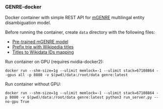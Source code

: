 ### GENRE-docker

Docker container with simple REST API for [mGENRE](https://github.com/facebookresearch/GENRE) multilingal entity disambiguation model.

Before running the container, create `data` directory with the following files:
- [Pre-trained mGENRE model](https://dl.fbaipublicfiles.com/GENRE/fairseq_multilingual_entity_disambiguation.tar.gz)
- [Prefix trie with Wikipedia titles](http://dl.fbaipublicfiles.com/GENRE/titles_lang_all105_marisa_trie_with_redirect.pkl)
- [Titles to Wikidata IDs mapping](https://witedupl-my.sharepoint.com/:u:/g/personal/dadass_wit_edu_pl/EackTgD12FNPg7--nKOOPoIBDbY2T1GHe7e5cEwn9Xx_oA?e=W8RWP9)

Run container on GPU (requires nvidia-docker2):
```shell
docker run --shm-size=1g --ulimit memlock=-1 --ulimit stack=67108864 --gpus all -p 8080 -v $(pwd)/data:/root/data genre:latest
```

Run container without GPU:
```shell
docker run --shm-size=1g --ulimit memlock=-1 --ulimit stack=67108864 -p 8080 -v $(pwd)/data:/root/data genre:latest python3 run_server.py --no-gpu True
```
